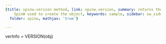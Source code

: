 ```yaml
---
{title: spinw.version method, link: spinw.version, summary: returns the version of
    SpinW used to create the object, keywords: sample, sidebar: sw_sidebar, permalink: spinw_version.html,
  folder: spinw, mathjax: 'true'}

---
```

 
verInfo = VERSION(obj)
 


